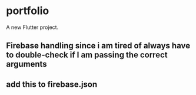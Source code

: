 # portfolio

A new Flutter project.

## Firebase handling since i am tired of always have to double-check if I am passing the correct arguments
## add this to firebase.json
<!-- "rewrites": [
      {
        "source": "**",
        "destination": "/index.html"
      }
    ], -->
<!--
firebase push updates:
    flutter build web
    firebase login
    firebase init  what to deploy(init): build/web
    firebase deploy -->

